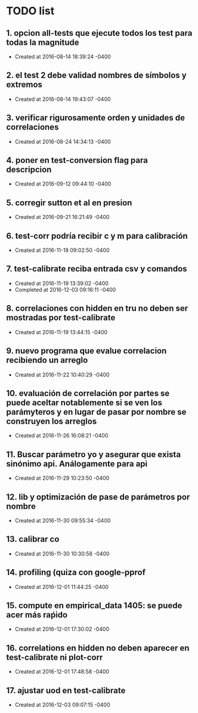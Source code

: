 # TODO list
## 1. opcion all-tests que ejecute todos los test para todas la magnitude
- Created at   2016-08-14 18:39:24 -0400

## 2. el test 2 debe validad nombres de símbolos y extremos
- Created at   2016-08-14 19:43:07 -0400

## 3. verificar rigurosamente orden y unidades de correlaciones
- Created at   2016-08-24 14:34:13 -0400

## 4. poner en test-conversion flag para descripcion
- Created at   2016-09-12 09:44:10 -0400

## 5. corregir sutton et al en presion
- Created at   2016-09-21 16:21:49 -0400

## 6. test-corr podría recibir c y m para calibración
- Created at   2016-11-18 09:02:50 -0400

## 7. test-calibrate reciba entrada csv y comandos
- Created at   2016-11-19 13:39:02 -0400
- Completed at 2016-12-03 09:16:11 -0400

## 8. correlaciones con hidden en tru no deben ser mostradas por test-calibrate
- Created at   2016-11-19 13:44:15 -0400

## 9. nuevo programa que evalue correlacion recibiendo un arreglo
- Created at   2016-11-22 10:40:29 -0400

## 10. evaluación de correlación por partes se puede aceltar notablemente si se ven los parámyteros y en lugar de pasar por nombre se construyen los arreglos
- Created at   2016-11-26 16:08:21 -0400

## 11. Buscar parámetro yo y asegurar que exista sinónimo api. Análogamente para api
- Created at   2016-11-29 10:23:50 -0400

## 12. lib y optimización de pase de parámetros por nombre
- Created at   2016-11-30 09:55:34 -0400

## 13. calibrar co
- Created at   2016-11-30 10:30:58 -0400

## 14. profiling (quiza con google-pprof
- Created at   2016-12-01 11:44:25 -0400

## 15. compute en empirical_data 1405: se puede acer más raṕido
- Created at   2016-12-01 17:30:02 -0400

## 16. correlations en hidden no deben aparecer en test-calibrate ni plot-corr
- Created at   2016-12-01 17:48:58 -0400

## 17. ajustar uod en test-calibrate
- Created at   2016-12-03 09:07:15 -0400

